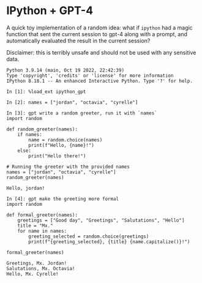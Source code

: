 # IPython + GPT-4

A quick toy implementation of a random idea: what if `ipython` had a magic function that sent the current session to
gpt-4 along with a prompt, and automatically evaluated the result in the current session?

Disclaimer: this is terribly unsafe and should not be used with any sensitive data.

```
Python 3.9.14 (main, Oct 19 2022, 22:42:39)
Type 'copyright', 'credits' or 'license' for more information
IPython 8.18.1 -- An enhanced Interactive Python. Type '?' for help.

In [1]: %load_ext ipython_gpt

In [2]: names = ["jordan", "octavia", "cyrelle"]

In [3]: gpt write a random greeter, run it with `names`
import random

def random_greeter(names):
    if names:
        name = random.choice(names)
        print(f"Hello, {name}!")
    else:
        print("Hello there!")

# Running the greeter with the provided names
names = ["jordan", "octavia", "cyrelle"]
random_greeter(names)

Hello, jordan!

In [4]: gpt make the greeting more formal
import random

def formal_greeter(names):
    greetings = ["Good day", "Greetings", "Salutations", "Hello"]
    title = "Mx."
    for name in names:
        greeting_selected = random.choice(greetings)
        print(f"{greeting_selected}, {title} {name.capitalize()}!")

formal_greeter(names)

Greetings, Mx. Jordan!
Salutations, Mx. Octavia!
Hello, Mx. Cyrelle!
```